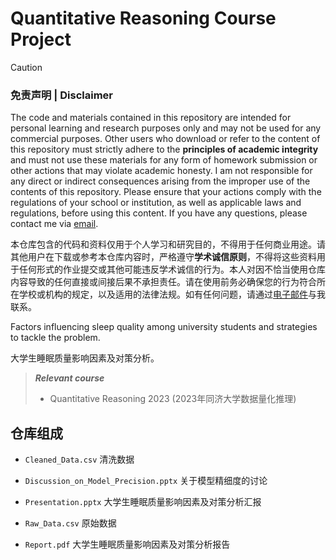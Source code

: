 # Quantitative Reasoning Course Project

> [!CAUTION]
> ### 免责声明 | Disclaimer
>
> The code and materials contained in this repository are intended for personal learning and research purposes only and may not be used for any commercial purposes. Other users who download or refer to the content of this repository must strictly adhere to the **principles of academic integrity** and must not use these materials for any form of homework submission or other actions that may violate academic honesty. I am not responsible for any direct or indirect consequences arising from the improper use of the contents of this repository. Please ensure that your actions comply with the regulations of your school or institution, as well as applicable laws and regulations, before using this content. If you have any questions, please contact me via [email](mailto:minmuslin@outlook.com).
>
> 本仓库包含的代码和资料仅用于个人学习和研究目的，不得用于任何商业用途。请其他用户在下载或参考本仓库内容时，严格遵守**学术诚信原则**，不得将这些资料用于任何形式的作业提交或其他可能违反学术诚信的行为。本人对因不恰当使用仓库内容导致的任何直接或间接后果不承担责任。请在使用前务必确保您的行为符合所在学校或机构的规定，以及适用的法律法规。如有任何问题，请通过[电子邮件](mailto:minmuslin@outlook.com)与我联系。

Factors influencing sleep quality among university students and strategies to tackle the problem.

大学生睡眠质量影响因素及对策分析。

> ***Relevant course***
> * Quantitative Reasoning 2023 (2023年同济大学数据量化推理)

## 仓库组成

* `Cleaned_Data.csv`
清洗数据

* `Discussion_on_Model_Precision.pptx`
关于模型精细度的讨论

* `Presentation.pptx`
大学生睡眠质量影响因素及对策分析汇报

* `Raw_Data.csv`
原始数据

* `Report.pdf`
大学生睡眠质量影响因素及对策分析报告
